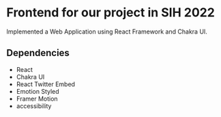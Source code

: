 # Frontend for our project in SIH 2022

Implemented a Web Application using React Framework and Chakra UI. 

## Dependencies
- React
- Chakra UI
- React Twitter Embed
- Emotion Styled
- Framer Motion
- accessibility

